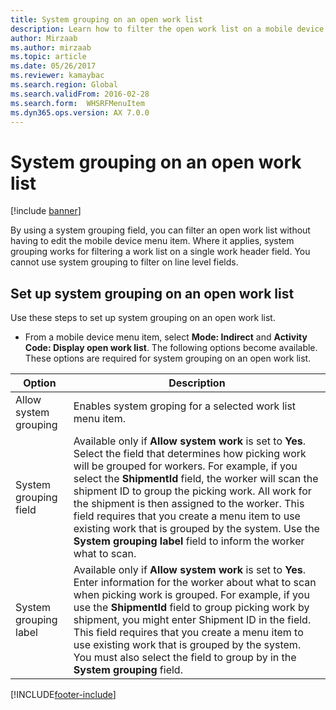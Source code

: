 ```yaml
---
title: System grouping on an open work list
description: Learn how to filter the open work list on a mobile device with an outline on setting up system grouping on an open work list with a table defining options.
author: Mirzaab
ms.author: mirzaab
ms.topic: article
ms.date: 05/26/2017
ms.reviewer: kamaybac
ms.search.region: Global
ms.search.validFrom: 2016-02-28
ms.search.form:  WHSRFMenuItem
ms.dyn365.ops.version: AX 7.0.0
---
```


# System grouping on an open work list

[!include [banner](../includes/banner.md)]

By using a system grouping field, you can filter an open work list without having to edit the mobile device menu item.
Where it applies, system grouping works for filtering a work list on a single work header field. You cannot use system grouping to filter on line level fields.

## Set up system grouping on an open work list
Use these steps to set up system grouping on an open work list.

-   From a mobile device menu item, select **Mode: Indirect** and **Activity Code: Display open work list**. The following options become available. These options are required for system grouping on an open work list. 

|        Option         |                                                                                                                                                                                                                                                                         Description                                                                                                                                                                                                                                                                         |
|-----------------------|-------------------------------------------------------------------------------------------------------------------------------------------------------------------------------------------------------------------------------------------------------------------------------------------------------------------------------------------------------------------------------------------------------------------------------------------------------------------------------------------------------------------------------------------------------------|
| Allow system grouping |                                                                                                                                                                                                                                                 Enables system groping for a selected work list menu item.                                                                                                                                                                                                                                                  |
| System grouping field | Available only if <strong>Allow system work</strong> is set to <strong>Yes</strong>. Select the field that determines how picking work will be grouped for workers. For example, if you select the <strong>ShipmentId</strong> field, the worker will scan the shipment ID to group the picking work. All work for the shipment is then assigned to the worker. This field requires that you create a menu item to use existing work that is grouped by the system. Use the <strong>System grouping label</strong> field to inform the worker what to scan. |
| System grouping label |                       Available only if <strong>Allow system work</strong> is set to <strong>Yes</strong>. Enter information for the worker about what to scan when picking work is grouped. For example, if you use the <strong>ShipmentId</strong> field to group picking work by shipment, you might enter Shipment ID in the field. This field requires that you create a menu item to use existing work that is grouped by the system. You must also select the field to group by in the <strong>System grouping</strong> field.                       |



[!INCLUDE[footer-include](../../includes/footer-banner.md)]